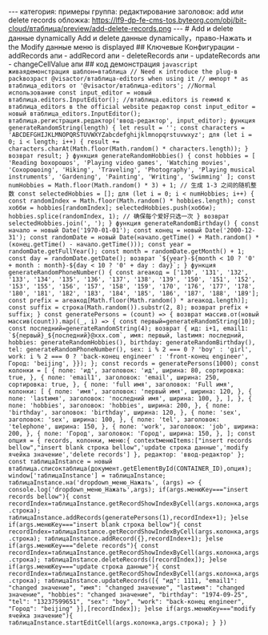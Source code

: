 --- категория: примеры группа: редактирование заголовок: add или delete records обложка: https://lf9-dp-fe-cms-tos.byteorg.com/obj/bit-cloud/втаблица/preview/add-delete-records.png --- # Add и delete данные dynamically Add и delete данные dynamically，право-Нажать и the Modify данные меню is displayed ## Ключевые Конфигурации - addRecords апи - addRecord апи - deleteRecords апи - updateRecords апи - changeCellValue апи ## код демонстрация ```javascript живаядемонстрация шаблон=втаблица // Need к introduce the plug-в packвозраст @visactor/втаблица-editors when using it // импорт * as втаблица_editors от '@visactor/втаблица-editors'; //Normal использование const input_editor = новый втаблица.editors.InputEditor(); //втаблица.editors is reимяd к втаблица_editors в the official website редактор const input_editor = новый втаблица_editors.InputEditor(); втаблица.регистрация.редактор('ввод-редактор', input_editor); функция generateRandomString(length) { let result = ''; const characters = 'ABCDEFGHIJKLMNOPQRSTUVWXYZabcdefghijklmnopqrstuvwxyz'; для (let i = 0; i < length; i++) { result += characters.charAt(Math.floor(Math.random() * characters.length)); } возврат result; } функция generateRandomHobbies() { const hobbies = [ 'Reading boхорошоs', 'Playing video games', 'Watching movies', 'Coхорошоing', 'Hiking', 'Traveling', 'Photography', 'Playing musical instruments', 'Gardening', 'Painting', 'Writing', 'Swimming' ]; const numHobbies = Math.floor(Math.random() * 3) + 1; // 生成 1-3 之间的随机整数 const selectedHobbies = []; для (let i = 0; i < numHobbies; i++) { const randomIndex = Math.floor(Math.random() * hobbies.length); const хобби = hobbies[randomIndex]; selectedHobbies.push(хобби); hobbies.splice(randomIndex, 1); // 确保每个爱好只选一次 } возврат selectedHobbies.join(', '); } функция generateRandomBirthday() { const начало = новый Date('1970-01-01'); const конец = новый Date('2000-12-31'); const randomDate = новый Date(начало.getTime() + Math.random() * (конец.getTime() - начало.getTime())); const year = randomDate.getFullYear(); const month = randomDate.getMonth() + 1; const day = randomDate.getDate(); возврат `${year}-${month < 10 ? '0' + month : month}-${day < 10 ? '0' + day : day}`; } функция generateRandomPhoneNumber() { const areaкод = ['130', '131', '132', '133', '134', '135', '136', '137', '138', '139', '150', '151', '152', '153', '155', '156', '157', '158', '159', '170', '176', '177', '178', '180', '181', '182', '183', '184', '185', '186', '187', '188', '189']; const prefix = areaкод[Math.floor(Math.random() * areaкод.length)]; const suffix = строка(Math.random()).substr(2, 8); возврат prefix + suffix; } const generatePersons = (count) => { возврат массив.от(новый массив(count)).map((_, i) => { const первый=generateRandomString(10); const последний=generateRandomString(4); возврат { ид: i+1, email1: `${первый}_${последний}@xxx.com`, имя: первый, lastимя: последний, hobbies: generateRandomHobbies(), birthday: generateRandomBirthday(), tel: generateRandomPhoneNumber(), sex: i % 2 === 0 ? 'boy' : 'girl', work: i % 2 === 0 ? 'back-конец engineer' : 'front-конец engineer', Город: 'beijing', }}); }; const records = generatePersons(1000); const колонки = [ { поле: 'ид', заголовок: 'ид', ширина: 80, сортировка: true, }, { поле: 'email1', заголовок: 'email', ширина: 250, сортировка: true, }, { поле: 'full имя', заголовок: 'Full имя', колонки: [ { поле: 'имя', заголовок: 'первый имя', ширина: 120, }, { поле: 'lastимя', заголовок: 'последний имя', ширина: 100, }, ], }, { поле: 'hobbies', заголовок: 'hobbies', ширина: 200, }, { поле: 'birthday', заголовок: 'birthday', ширина: 120, }, { поле: 'sex', заголовок: 'sex', ширина: 100, }, { поле: 'tel', заголовок: 'telephone', ширина: 150, }, { поле: 'work', заголовок: 'job', ширина: 200, }, { поле: 'Город', заголовок: 'Город', ширина: 150, }, ]; const опция = { records, колонки, меню:{ contextменюItems:["insert records bellow","insert blank строка bellow",'update строка данные','modify ячейка значение','delete records'] }, редактор: 'ввод-редактор' }; const таблицаInstance = новый втаблица.списоктаблица(документ.getElementById(CONTAINER_ID),опция); window['таблицаInstance'] = таблицаInstance; таблицаInstance.на('dropdown_меню_Нажать', (args) => { console.log('dropdown_меню_Нажать',args); if(args.менюKey==="insert records bellow"){ const recordIndex=таблицаInstance.getRecordShowIndexByCell(args.колонка,args.строка); таблицаInstance.addRecords(generatePersons(1),recordIndex+1); }else if(args.менюKey==="insert blank строка bellow"){ const recordIndex=таблицаInstance.getRecordShowIndexByCell(args.колонка,args.строка); таблицаInstance.addRecord({},recordIndex+1); }else if(args.менюKey==="delete records"){ const recordIndex=таблицаInstance.getRecordShowIndexByCell(args.колонка,args.строка); таблицаInstance.deleteRecords([recordIndex]); }else if(args.менюKey==="update строка данные"){ const recordIndex=таблицаInstance.getRecordShowIndexByCell(args.колонка,args.строка); таблицаInstance.updateRecords([{ "ид": 1111, "email1": "changed значение", "имя": "changed значение", "lastимя": "changed значение", "hobbies": "changed значение", "birthday": "1974-09-25", "tel": "13237599651", "sex": "boy", "work": "back-конец engineer", "Город": "beijing" }],[recordIndex]); }else if(args.менюKey==="modify ячейка значение"){ таблицаInstance.startEditCell(args.колонка,args.строка); } }) ``` 